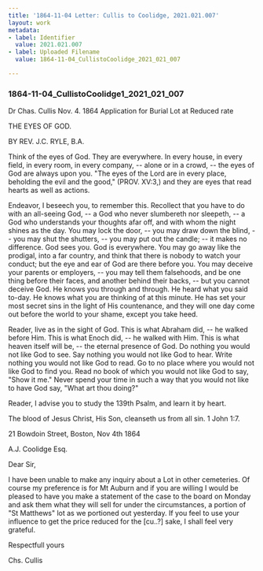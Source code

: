 ```yaml
---
title: '1864-11-04 Letter: Cullis to Coolidge, 2021.021.007'
layout: work
metadata:
- label: Identifier
  value: 2021.021.007
- label: Uploaded Filename
  value: 1864-11-04_CullistoCoolidge_2021_021_007

---
```

<div class="pages">
<div id="page-1816941">
<h3><a name="page-1816941">1864-11-04_CullistoCoolidge1_2021_021_007</a></h3>
<div class="page-content">
<p>Dr Chas. Cullis<span class='line-break'> </span>Nov. 4. 1864<span class='line-break'> </span>Application for Burial Lot at<span class='line-break'> </span>Reduced rate</p>
<p>THE EYES OF GOD.</p>
<p>BY REV. J.C. RYLE, B.A.</p>
<p>Think of the eyes of God. They are everywhere. In <span class='line-break'> </span>every house, in every field, in every room, in every com<span class='line-break'></span>pany, -- alone or in a crowd, -- the eyes of God are always<span class='line-break'> </span>upon you. "The eyes of the Lord are in every place,<span class='line-break'> </span>beholding the evil and the good," (PROV. XV:3,) and they<span class='line-break'> </span>are eyes that read hearts as well as actions.</p>
<p>Endeavor, I beseech you, to remember this. Recollect<span class='line-break'> </span>that you have to do with an all-seeing God, -- a God who<span class='line-break'> </span>never slumbereth nor sleepeth, -- a God who understands your<span class='line-break'> </span>thoughts afar off, and with whom the night shines as the day. You may<span class='line-break'> </span>lock the door, -- you may draw down the blind, -- you may shut the shutters,<span class='line-break'> </span>-- you may put out the candle; -- it makes no difference. God sees you.<span class='line-break'> </span>God is everywhere. You may go away like the prodigal, into a far country,<span class='line-break'> </span>and think that there is nobody to watch your conduct; but the eye and ear of<span class='line-break'> </span>God are there before you. You may deceive your parents or employers, --<span class='line-break'> </span>you may tell them falsehoods, and be one thing before their faces, and another<span class='line-break'> </span>behind their backs, -- but you cannot deceive God. He knows you through<span class='line-break'> </span>and through. He heard what you said to-day. He knows what you are<span class='line-break'> </span>thinking of at this minute. He has set your most secret sins in the light of<span class='line-break'> </span>His countenance, and they will one day come out before the world to your<span class='line-break'> </span>shame, except you take heed.</p>
<p>Reader, live as in the sight of God. This is what Abraham did, -- he<span class='line-break'> </span>walked before Him. This is what Enoch did, -- he walked with Him. This is<span class='line-break'> </span>what heaven itself will be, -- the eternal presence of God. Do nothing you<span class='line-break'> </span>would not like God to see. Say nothing you would not like God to hear.<span class='line-break'> </span>Write nothing you would not like God to read. Go to no place where you<span class='line-break'> </span>would not like God to find you. Read no book of which you would not like<span class='line-break'> </span>God to say, "Show it me." Never spend your time in such a way that you<span class='line-break'> </span>would not like to have God say, "What art thou doing?"</p>
<p>Reader, I advise you to study the 139th Psalm, and learn it by heart.</p>
<p>The blood of Jesus Christ, His<span class='line-break'> </span>Son, cleanseth us from all sin.<span class='line-break'> </span>1 John 1:7.</p>
<p>21 Bowdoin Street,<span class='line-break'> </span>Boston, Nov 4th 1864</p>
<p>A.J. Coolidge Esq.</p>
<p>Dear Sir,</p>
<p>I have been<span class='line-break'> </span>unable to make any inquiry about a<span class='line-break'> </span>Lot in other cemeteries. Of course my<span class='line-break'> </span>preference is for Mt Auburn and if<span class='line-break'> </span>you are willing I would be pleased<span class='line-break'> </span>to have you make a statement of<span class='line-break'> </span>the case to the board on Monday<span class='line-break'> </span>and ask them what they will sell for<span class='line-break'> </span>under the circumstances, a portion of<span class='line-break'> </span>"St Matthews" lot as we portioned out<span class='line-break'> </span>yesterday. If you feel to use your<span class='line-break'> </span>influence to get the price reduced for<span class='line-break'> </span>the [cu..?] sake, I shall feel very<span class='line-break'> </span>grateful.</p>
<p>Respectfull yours</p>
<p>Chs. Cullis</p>
</div>
</div>
<br />
</div>
